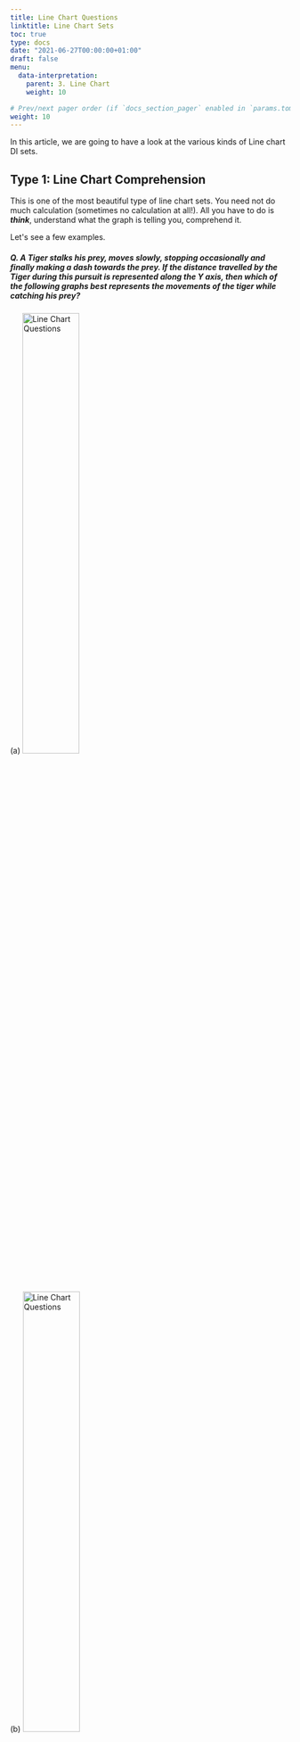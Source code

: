 ```yaml
---
title: Line Chart Questions
linktitle: Line Chart Sets
toc: true
type: docs
date: "2021-06-27T00:00:00+01:00"
draft: false
menu:
  data-interpretation:
    parent: 3. Line Chart  
    weight: 10

# Prev/next pager order (if `docs_section_pager` enabled in `params.toml`)
weight: 10
---
```


In this article, we are going to have a look at the various kinds of Line chart DI sets. 

## Type 1: Line Chart Comprehension

This is one of the most beautiful type of line chart sets. You need not do much calculation (sometimes no calculation at all!). All you have to do is ***think***, understand what the graph is telling you, comprehend it. 

Let's see a few examples. 

##### Q. A Tiger stalks his prey, moves slowly, stopping occasionally and finally making a dash towards the prey. If the distance travelled by the Tiger during this pursuit is represented along the Y axis, then which of the following graphs best represents the movements of the tiger while catching his prey?
(a) <img src="../../../media/di/line-chart-question-4.png" alt="Line Chart Questions" style="width:45%;height:45%;">   
(b) <img src="../../../media/di/line-chart-question-5.png" alt="Line Chart Questions" style="width:45%;height:45%;">    
(c) <img src="../../../media/di/line-chart-question-6.png" alt="Line Chart Questions" style="width:45%;height:45%;">   
(d) <img src="../../../media/di/line-chart-question-7.png" alt="Line Chart Questions" style="width:45%;height:45%;">

Explanation:<br>
<div class="Exp">

Answer: (a)

Option (b) can be rejected straightaway, as it shows that the Tiger travels some distance in zero time duration (represented by the vertical lines). It means that the Tiger has infinite speed, which is not possible. 

Option (c) is also wrong as it shows a decrease in distance with time which is not possible.
According to the question, the tiger stops occasionally during his pursuit of the prey. The only two graphs representing this are given in option (a) and option (d). 

Out of option (a) and option (d), option (a) is correct as it shows a rapid increase in speed of the Tiger at the end (according to the question, the Tiger makes a dash towards the prey in the end). Whereas in option (d), the tiger moves slower in the end than his earlier speeds.
</div> <br>


##### Q. Consider the information given below and answer the 3 (three) items that follow.

Following graph depicts a 20 km race between a Rabbit and a Tortoise.
<img src="../../../media/di/line-chart-question-1.png" alt="Line Chart Questions" style="width:72%;height:72%;">

Q1. How many times did the rabbit take rest during the race? <br>
(a) 2	<br>
(b) 3 <br>
(c) 4	<br>	
(d) 6 <br>

Q2. After starting the race from the same point, how many times did the Rabbit overtake the Tortoise during the race? <br>
(a) 2	<br>
(b) 3 <br>
(c) 4	<br>		
(d) 5 <br>

Q3.	After how much time since the start of the race did the Tortoise overtake the Rabbit for the first time? <br>
(a) 21 hours <br>		
(b) 29 hours <br>
(c) 35 hours <br>
(d) 14 hours <br>

Explanation:<br>
<div class="Exp">

Answer 1:	(b)

The horizontal lines in the graph depict the time-duration during which the Rabbit was at rest, as distance is not increasing with time. Thus, it’s evident that he took rest 3 times.

Answer 2:	(a)

The Rabbit overtook Tortoise two times as shown in the graph given below. 
<img src="../../../media/di/line-chart-question-2.png" alt="Line Chart Questions" style="width:72%;height:72%;">
These are the instances on which the line graph of Rabbit moves above that of the Tortoise, i.e. when the total distance travelled by the Rabbit becomes more than that travelled by the Tortoise.

Answer 3:	(a)

The Tortoise overtook the Rabbit for the first time at point A as shown in the graph given below.
<img src="../../../media/di/line-chart-question-3.png" alt="Line Chart Questions" style="width:72%;height:72%;">
This happens at approximately 21 hours since the start of the race. Hence, option (a) is the correct answer. <br>
In fact we may straightaway eliminate options (c) and (d), as they fall outside the 15-30 hours range, while point A is definitely within this range.
</div> <br>


##### Q. Observe the following graph carefully, and answer the 2 (two) items that follow:

<img src="../../../media/di/line-chart-question-8.png" alt="Line Chart Questions" style="width:72%;height:72%;">
The line graph shown above depicts the number of students in a university across various years.

Q1.	Which region of the curve corresponds to the region of maximum growth in the number of students in the university?
<pre>(a) B   (b) C    (c) D   (d) E</pre>

Q2.	Which region of the curve may be representing the initiation of a decline in the popularity of the university, based on the parameter of the number of students enrolled in the university? 
<pre>(a) C   (b) E    (c) F   (d) D</pre>

Explanation:<br>
<div class="Exp">

Answer 1: (a)

Observing the figure we can easily conclude that A, B and C zones are definitely among the zones of high growth rate (of the number of students in the University).

Zone A may be rejected as here the growth rate has just started picking up. <br>
More specifically, the growth rate in zone A = [(300 - 200)/200] × 100 = 50% (approximately)

While, zone C may be rejected as here the growth rate has started falling down. <br>
The growth rate in zone C = [(900 - 800)/800] × 100 = 12.5% (approximately)

However, the growth rate in zone B = [(800 - 300)/300] × 100 = 166.67% (approximately) <br>
Therefore, B zone is the region of maximum growth rate in the number of students, in the given graph.

Answer 2: (d)

The curve started declining in the D zone, which reflects the fact that the number of students in the university started falling during this time.

</div> <br>

